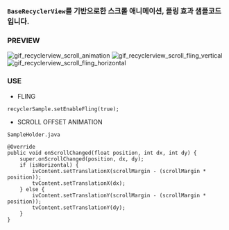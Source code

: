 ### `BaseRecyclerView`를 기반으로한 스크롤 애니메이션, 플링 효과 샘플코드입니다.

### PREVIEW
![gif_recyclerview_scroll_animation] ![gif_recyclerview_scroll_fling_vertical] ![gif_recyclerview_scroll_fling_horizontal]

### USE

- FLING

```
recyclerSample.setEnableFling(true);
```

- SCROLL OFFSET ANIMATION

```
SampleHolder.java

@Override
public void onScrollChanged(float position, int dx, int dy) {
    super.onScrollChanged(position, dx, dy);
    if (isHorizontal) {
        ivContent.setTranslationX(scrollMargin - (scrollMargin * position));
        tvContent.setTranslationX(dx);
    } else {
        ivContent.setTranslationY(scrollMargin - (scrollMargin * position));
        tvContent.setTranslationY(dy);
    }
}
```


[gif_recyclerview_scroll_animation]: ../resources/gif_recyclerview_scroll_animation.gif
[gif_recyclerview_scroll_fling_vertical]: ../resources/gif_recyclerview_scroll_fling_vertical.gif
[gif_recyclerview_scroll_fling_horizontal]: ../resources/gif_recyclerview_scroll_fling_horizontal.gif

